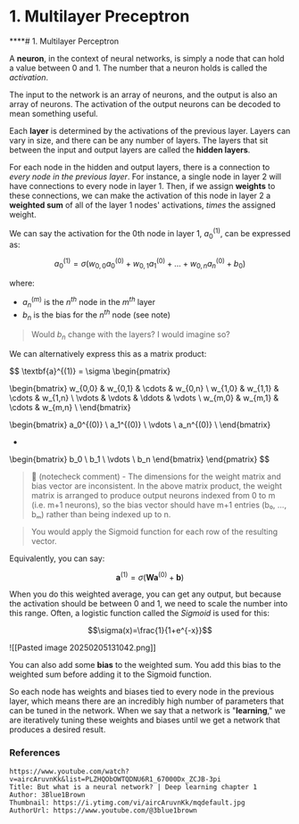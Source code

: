 # 1. Multilayer Preceptron
****# 1. Multilayer Perceptron

A **neuron**, in the context of neural networks, is simply a node that can hold a value between 0 and 1. The number that a neuron holds is called the *activation*.

The input to the network is an array of neurons, and the output is also an array of neurons. The activation of the output neurons can be decoded to mean something useful.

Each **layer** is determined by the activations of the previous layer. Layers can vary in size, and there can be any number of layers. The layers that sit between the input and output layers are called the **hidden layers**.

For each node in the hidden and output layers, there is a connection to *every node in the previous layer*. For instance, a single node in layer 2 will have connections to every node in layer 1. Then, if we assign **weights** to these connections, we can make the activation of this node in layer 2 a **weighted sum** of all of the layer 1 nodes' activations, *times* the assigned weight.

We can say the activation for the 0th node in layer 1, $a_0^{(1)}$, can be expressed as:

$$a_0^{(1)}=\sigma(w_{0,0}a_0^{(0)}+w_{0,1}a_1^{(0)}+\dots+w_{0,n}a_n^{(0)}+b_0)$$

where:
- $a_n^{(m)}$ is the $n^{th}$ node in the $m^{th}$ layer
- $b_n$ is the bias for the $n^{th}$ node (see note)

> Would $b_n$ change with the layers? I would imagine so?

We can alternatively express this as a matrix product:

$$
\textbf{a}^{(1)} =
\sigma \begin{pmatrix} 

\begin{bmatrix}
w_{0,0} & w_{0,1} & \cdots & w_{0,n} \\
w_{1,0} & w_{1,1} & \cdots & w_{1,n} \\
\vdots & \vdots & \ddots & \vdots \\
w_{m,0} & w_{m,1} & \cdots & w_{m,n} \\
\end{bmatrix}

\begin{bmatrix}
a_0^{(0)} \\
a_1^{(0)} \\
\vdots \\
a_n^{(0)} \\
\end{bmatrix}

+

\begin{bmatrix}
b_0 \\
b_1 \\
\vdots \\
b_n
\end{bmatrix}
\end{pmatrix} 
$$

> 🤖 (notecheck comment) - The dimensions for the weight matrix and bias vector are inconsistent. In the above matrix product, the weight matrix is arranged to produce output neurons indexed from 0 to m (i.e. m+1 neurons), so the bias vector should have m+1 entries (b₀, …, bₘ) rather than being indexed up to n.

> You would apply the Sigmoid function for each row of the resulting vector.

Equivalently, you can say:

$$\textbf{a}^{(1)}=\sigma \big(\textbf{W} \textbf{a}^{(0)}+\textbf{b}  \big)$$

$$$$

When you do this weighted average, you can get any output, but because the activation should be between 0 and 1, we need to scale the number into this range. Often, a logistic function called the *Sigmoid* is used for this:

$$\sigma(x)=\frac{1}{1+e^{-x}}$$

![[Pasted image 20250205131042.png]]

You can also add some **bias** to the weighted sum. You add this bias to the weighted sum before adding it to the Sigmoid function. 

So each node has weights and biases tied to every node in the previous layer, which means there are an incredibly high number of parameters that can be tuned in the network. When we say that a network is "**learning**," we are iteratively tuning these weights and biases until we get a network that produces a desired result.

### References

```vid
https://www.youtube.com/watch?v=aircAruvnKk&list=PLZHQObOWTQDNU6R1_67000Dx_ZCJB-3pi
Title: But what is a neural network? | Deep learning chapter 1
Author: 3Blue1Brown
Thumbnail: https://i.ytimg.com/vi/aircAruvnKk/mqdefault.jpg
AuthorUrl: https://www.youtube.com/@3blue1brown
```